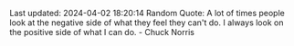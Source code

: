 Last updated: 2024-04-02 18:20:14
Random Quote: A lot of times people look at the negative side of what they feel they can't do. I always look on the positive side of what I can do. - Chuck Norris